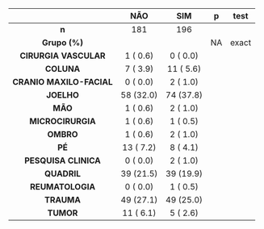 

|           &nbsp;           |    NÃO    |    SIM    |  p  |  test  |
|:--------------------------:|:---------:|:---------:|:---:|:------:|
|           **n**            |    181    |    196    |     |        |
|       **Grupo (%)**        |           |           | NA  | exact  |
|   **CIRURGIA VASCULAR**    | 1 ( 0.6)  | 0 ( 0.0)  |     |        |
|         **COLUNA**         | 7 ( 3.9)  | 11 ( 5.6) |     |        |
|  **CRANIO MAXILO-FACIAL**  | 0 ( 0.0)  | 2 ( 1.0)  |     |        |
|         **JOELHO**         | 58 (32.0) | 74 (37.8) |     |        |
|          **MÃO**           | 1 ( 0.6)  | 2 ( 1.0)  |     |        |
|     **MICROCIRURGIA**      | 1 ( 0.6)  | 1 ( 0.5)  |     |        |
|         **OMBRO**          | 1 ( 0.6)  | 2 ( 1.0)  |     |        |
|           **PÉ**           | 13 ( 7.2) | 8 ( 4.1)  |     |        |
|    **PESQUISA CLINICA**    | 0 ( 0.0)  | 2 ( 1.0)  |     |        |
|        **QUADRIL**         | 39 (21.5) | 39 (19.9) |     |        |
|      **REUMATOLOGIA**      | 0 ( 0.0)  | 1 ( 0.5)  |     |        |
|         **TRAUMA**         | 49 (27.1) | 49 (25.0) |     |        |
|         **TUMOR**          | 11 ( 6.1) | 5 ( 2.6)  |     |        |

